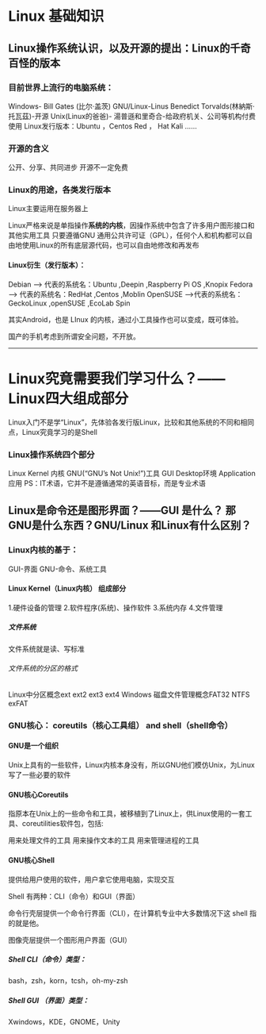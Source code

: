 # Linux 基础知识

##  Linux操作系统认识，以及开源的提出：Linux的千奇百怪的版本

### 目前世界上流行的电脑系统：

Windows- Bill Gates (比尔·盖茨)
GNU/Linux-Linus Benedict Torvalds(林納斯·托瓦茲)-开源
Unix(Linux的爸爸)- 湯普遜和里奇合-给政府机关、公司等机构付费使用
Linux发行版本：Ubuntu  ，Centos Red ， Hat Kali ……

###  开源的含义

公开、分享、共同进步
开源不一定免费

### Linux的用途，各类发行版本

Linux主要运用在服务器上

Linux严格来说是单指操作**系统的内核**，因操作系统中包含了许多用户图形接口和其他实用工具
只要遵循GNU 通用公共许可证（GPL），任何个人和机构都可以自由地使用Linux的所有底层源代码，也可以自由地修改和再发布

#### Linux衍生（发行版本）：

Debian —> 代表的系统名：Ubuntu	,Deepin	,Raspberry Pi OS	,Knopix
Fedora —> 代表的系统名：RedHat	,Centos	,Moblin
OpenSUSE —>代表的系统名： GeckoLinux	,openSUSE  ,EcoLab Spin



其实Android，也是 LInux 的内核，通过小工具操作也可以变成，既可体验。

国产的手机考虑到所谓安全问题，不开放。

------



#  Linux究竟需要我们学习什么？——Linux四大组成部分

Linux入门不是学“Linux”，先体验各发行版Linux，比较和其他系统的不同和相同点，Linux究竟学习的是Shell

### Linux操作系统四个部分

Linux Kernel 内核
GNU(“GNU’s Not Unix!”)工具
GUI Desktop环境
Application 应用
PS：IT术语，它并不是遵循通常的英语音标，而是专业术语

## Linux是命令还是图形界面？——GUI 是什么？ 那GNU是什么东西？GNU/Linux 和Linux有什么区别？

### Linux内核的基于：

GUI-界面
GNU-命令、系统工具

#### Linux Kernel（Linux内核） 组成部分

1.硬件设备的管理
2.软件程序(系统)、操作软件
3.系统内存
4.文件管理

##### 文件系统

文件系统就是读、写标准

###### 文件系统的分区的格式

Linux中分区概念ext ext2 ext3 ext4
Windows 磁盘文件管理概念FAT32 NTFS exFAT

### GNU核心： coreutils（核心工具组） and shell（shell命令）

#### GNU是一个组织

Unix上具有的一些软件，Linux内核本身没有，所以GNU他们模仿Unix，为Linux写了一些必要的软件

#### GNU核心Coreutils

指原本在Unix上的一些命令和工具，被移植到了Linux上，供Linux使用的一套工具、coreutilities软件包，包括:

用来处理文件的工具
用来操作文本的工具
用来管理进程的工具

#### GNU核心Shell

提供给用户使用的软件，用户拿它使用电脑，实现交互

Shell 有两种：CLI（命令）和GUI（界面）

命令行壳层提供一个命令行界面（CLI），在计算机专业中大多数情况下这 shell 指的就是他。

图像壳层提供一个图形用户界面（GUI）

##### Shell CLI（命令）类型：

bash，zsh，korn，tcsh，oh-my-zsh


##### Shell GUI （界面）类型：

Xwindows，KDE，GNOME，Unity

